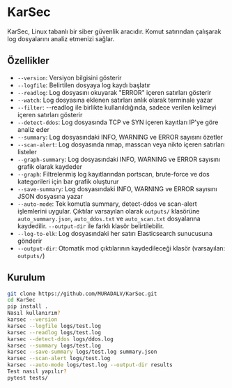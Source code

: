 # KarSec

KarSec, Linux tabanlı bir siber güvenlik aracıdır. Komut satırından çalışarak log dosyalarını analiz etmenizi sağlar.

## Özellikler
- `--version`: Versiyon bilgisini gösterir
- `--logfile`: Belirtilen dosyaya log kaydı başlatır
- `--readlog`: Log dosyasını okuyarak "ERROR" içeren satırları gösterir
- `--watch`: Log dosyasına eklenen satırları anlık olarak terminale yazar
- `--filter`: --readlog ile birlikte kullanıldığında, sadece verilen kelimeyi içeren satırları gösterir
- `--detect-ddos`: Log dosyasında TCP ve SYN içeren kayıtları IP'ye göre analiz eder
- `--summary`: Log dosyasındaki INFO, WARNING ve ERROR sayısını özetler
- `--scan-alert`: Log dosyasında nmap, masscan veya nikto içeren satırları listeler
- `--graph-summary`: Log dosyasındaki INFO, WARNING ve ERROR sayısını grafik olarak kaydeder
- `--graph`: Filtrelenmiş log kayıtlarından portscan, brute-force ve dos kategorileri için bar grafik oluşturur
- `--save-summary`: Log dosyasındaki INFO, WARNING ve ERROR sayısını JSON dosyasına yazar
- `--auto-mode`: Tek komutla summary, detect-ddos ve scan-alert işlemlerini uygular. Çıktılar varsayılan olarak `outputs/` klasörüne `auto_summary.json`, `auto_ddos.txt` ve `auto_scan.txt` dosyalarına kaydedilir. `--output-dir` ile farklı klasör belirtilebilir.
- `--log-to-elk`: Log dosyasındaki her satırı Elasticsearch sunucusuna gönderir
- `--output-dir`: Otomatik mod çıktılarının kaydedileceği klasör (varsayılan: `outputs/`)

## Kurulum
```bash
git clone https://github.com/MURADALV/KarSec.git
cd KarSec
pip install .
Nasıl kullanırım?
karsec --version
karsec --logfile logs/test.log
karsec --readlog logs/test.log
karsec --detect-ddos logs/ddos.log
karsec --summary logs/test.log
karsec --save-summary logs/test.log summary.json
karsec --scan-alert logs/test.log
karsec --auto-mode logs/test.log --output-dir results
Test nasıl yapılır?
pytest tests/

